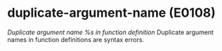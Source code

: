 # duplicate-argument-name (E0108)

*Duplicate argument name %s in function definition* Duplicate argument
names in function definitions are syntax errors.
